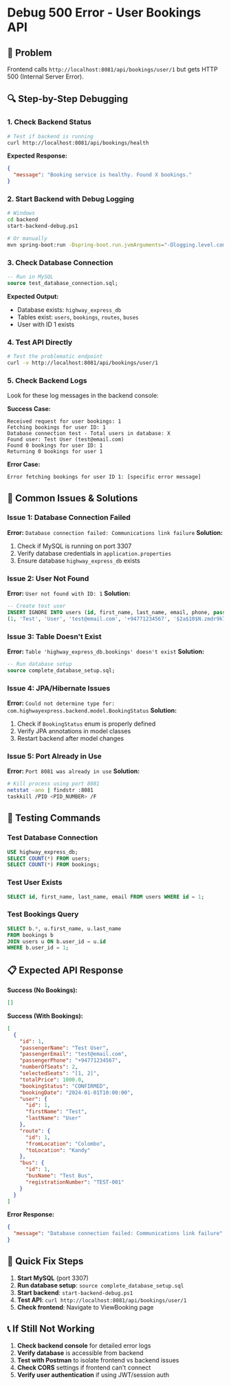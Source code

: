 # Debug 500 Error - User Bookings API

## 🚨 Problem
Frontend calls `http://localhost:8081/api/bookings/user/1` but gets HTTP 500 (Internal Server Error).

## 🔍 Step-by-Step Debugging

### 1. Check Backend Status
```bash
# Test if backend is running
curl http://localhost:8081/api/bookings/health
```

**Expected Response:**
```json
{
  "message": "Booking service is healthy. Found X bookings."
}
```

### 2. Start Backend with Debug Logging
```bash
# Windows
cd backend
start-backend-debug.ps1

# Or manually
mvn spring-boot:run -Dspring-boot.run.jvmArguments="-Dlogging.level.com.highwayexpress.backend=DEBUG"
```

### 3. Check Database Connection
```sql
-- Run in MySQL
source test_database_connection.sql;
```

**Expected Output:**
- Database exists: `highway_express_db`
- Tables exist: `users`, `bookings`, `routes`, `buses`
- User with ID 1 exists

### 4. Test API Directly
```bash
# Test the problematic endpoint
curl -v http://localhost:8081/api/bookings/user/1
```

### 5. Check Backend Logs
Look for these log messages in the backend console:

**Success Case:**
```
Received request for user bookings: 1
Fetching bookings for user ID: 1
Database connection test - Total users in database: X
Found user: Test User (test@email.com)
Found 0 bookings for user ID: 1
Returning 0 bookings for user 1
```

**Error Case:**
```
Error fetching bookings for user ID 1: [specific error message]
```

## 🐛 Common Issues & Solutions

### Issue 1: Database Connection Failed
**Error:** `Database connection failed: Communications link failure`
**Solution:**
1. Check if MySQL is running on port 3307
2. Verify database credentials in `application.properties`
3. Ensure database `highway_express_db` exists

### Issue 2: User Not Found
**Error:** `User not found with ID: 1`
**Solution:**
```sql
-- Create test user
INSERT IGNORE INTO users (id, first_name, last_name, email, phone, password, user_type, id_number) VALUES
(1, 'Test', 'User', 'test@email.com', '+94771234567', '$2a$10$N.zmdr9k7uOCQb376NoUnuTJ8iAt6Z5EHsM8lE9lBOsl7iKTVEFDi', 'PASSENGER', '123456789V');
```

### Issue 3: Table Doesn't Exist
**Error:** `Table 'highway_express_db.bookings' doesn't exist`
**Solution:**
```sql
-- Run database setup
source complete_database_setup.sql;
```

### Issue 4: JPA/Hibernate Issues
**Error:** `Could not determine type for: com.highwayexpress.backend.model.BookingStatus`
**Solution:**
1. Check if `BookingStatus` enum is properly defined
2. Verify JPA annotations in model classes
3. Restart backend after model changes

### Issue 5: Port Already in Use
**Error:** `Port 8081 was already in use`
**Solution:**
```bash
# Kill process using port 8081
netstat -ano | findstr :8081
taskkill /PID <PID_NUMBER> /F
```

## 🧪 Testing Commands

### Test Database Connection
```sql
USE highway_express_db;
SELECT COUNT(*) FROM users;
SELECT COUNT(*) FROM bookings;
```

### Test User Exists
```sql
SELECT id, first_name, last_name, email FROM users WHERE id = 1;
```

### Test Bookings Query
```sql
SELECT b.*, u.first_name, u.last_name 
FROM bookings b 
JOIN users u ON b.user_id = u.id 
WHERE b.user_id = 1;
```

## 📋 Expected API Response

**Success (No Bookings):**
```json
[]
```

**Success (With Bookings):**
```json
[
  {
    "id": 1,
    "passengerName": "Test User",
    "passengerEmail": "test@email.com",
    "passengerPhone": "+94771234567",
    "numberOfSeats": 2,
    "selectedSeats": "[1, 2]",
    "totalPrice": 1000.0,
    "bookingStatus": "CONFIRMED",
    "bookingDate": "2024-01-01T10:00:00",
    "user": {
      "id": 1,
      "firstName": "Test",
      "lastName": "User"
    },
    "route": {
      "id": 1,
      "fromLocation": "Colombo",
      "toLocation": "Kandy"
    },
    "bus": {
      "id": 1,
      "busName": "Test Bus",
      "registrationNumber": "TEST-001"
    }
  }
]
```

**Error Response:**
```json
{
  "message": "Database connection failed: Communications link failure"
}
```

## 🚀 Quick Fix Steps

1. **Start MySQL** (port 3307)
2. **Run database setup**: `source complete_database_setup.sql`
3. **Start backend**: `start-backend-debug.ps1`
4. **Test API**: `curl http://localhost:8081/api/bookings/user/1`
5. **Check frontend**: Navigate to ViewBooking page

## 📞 If Still Not Working

1. **Check backend console** for detailed error logs
2. **Verify database** is accessible from backend
3. **Test with Postman** to isolate frontend vs backend issues
4. **Check CORS** settings if frontend can't connect
5. **Verify user authentication** if using JWT/session auth
